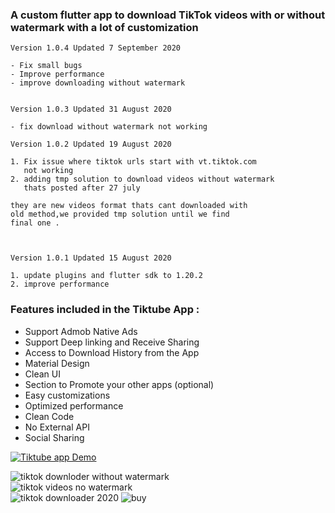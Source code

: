 ### A custom flutter app to download TikTok videos with or without watermark with a lot of customization

    Version 1.0.4 Updated 7 September 2020

    - Fix small bugs 
    - Improve performance
    - improve downloading without watermark


    Version 1.0.3 Updated 31 August 2020

    - fix download without watermark not working 

    Version 1.0.2 Updated 19 August 2020

    1. Fix issue where tiktok urls start with vt.tiktok.com
       not working
    2. adding tmp solution to download videos without watermark
       thats posted after 27 july

    they are new videos format thats cant downloaded with 
    old method,we provided tmp solution until we find
    final one .
    
     

    Version 1.0.1 Updated 15 August 2020

    1. update plugins and flutter sdk to 1.20.2
    2. improve performance
      

### Features included in the Tiktube App :

*   Support Admob Native Ads
*   Support Deep linking and Receive Sharing
*   Access to Download History from the App
*   Material Design
*   Clean UI
*   Section to Promote your other apps (optional)
*   Easy customizations
*   Optimized performance
*   Clean Code
*   No External API
*   Social Sharing

[![Tiktube  app Demo](https://i.imgur.com/VQOhRES.png)  
](http://www.mediafire.com/file/o2hxxdhxqh4wt6a/tiktube_1.0.4.apk/file)

![tiktok downloder without watermark](https://i.imgur.com/rIEF8Hc.png)  
![tiktok videos no watermark ](https://i.imgur.com/Iy8fn4g.png)  
![tiktok downloader 2020](https://i.imgur.com/VMe8YwA.png) 
![buy](https://i.imgur.com/DIX0YKm.png)  




